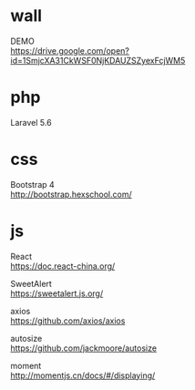 # wall
DEMO  
https://drive.google.com/open?id=1SmjcXA31CkWSF0NjKDAUZSZyexFcjWM5

# php
Laravel 5.6
  
# css
Bootstrap 4  
http://bootstrap.hexschool.com/
  
# js 
React  
https://doc.react-china.org/
  
SweetAlert  
https://sweetalert.js.org/
  
axios  
https://github.com/axios/axios
  
autosize  
https://github.com/jackmoore/autosize 
  
moment  
http://momentjs.cn/docs/#/displaying/
